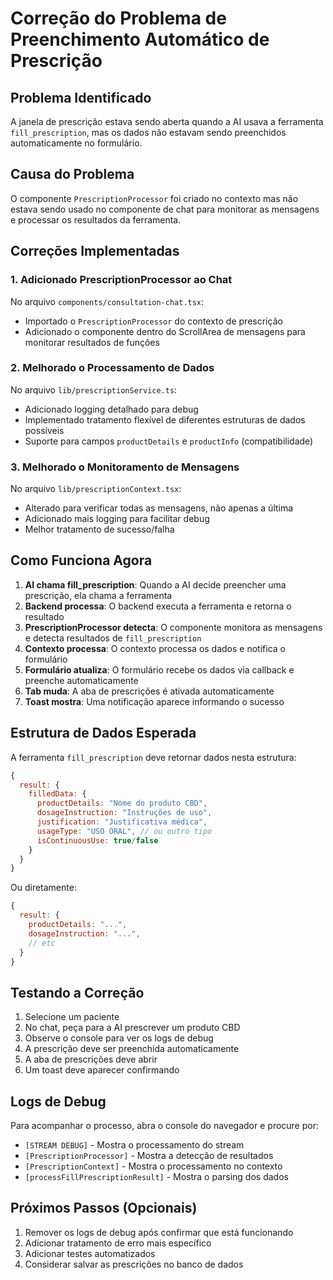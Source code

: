 # Correção do Problema de Preenchimento Automático de Prescrição

## Problema Identificado
A janela de prescrição estava sendo aberta quando a AI usava a ferramenta `fill_prescription`, mas os dados não estavam sendo preenchidos automaticamente no formulário.

## Causa do Problema
O componente `PrescriptionProcessor` foi criado no contexto mas não estava sendo usado no componente de chat para monitorar as mensagens e processar os resultados da ferramenta.

## Correções Implementadas

### 1. Adicionado PrescriptionProcessor ao Chat
No arquivo `components/consultation-chat.tsx`:
- Importado o `PrescriptionProcessor` do contexto de prescrição
- Adicionado o componente dentro do ScrollArea de mensagens para monitorar resultados de funções

### 2. Melhorado o Processamento de Dados
No arquivo `lib/prescriptionService.ts`:
- Adicionado logging detalhado para debug
- Implementado tratamento flexível de diferentes estruturas de dados possíveis
- Suporte para campos `productDetails` e `productInfo` (compatibilidade)

### 3. Melhorado o Monitoramento de Mensagens
No arquivo `lib/prescriptionContext.tsx`:
- Alterado para verificar todas as mensagens, não apenas a última
- Adicionado mais logging para facilitar debug
- Melhor tratamento de sucesso/falha

## Como Funciona Agora

1. **AI chama fill_prescription**: Quando a AI decide preencher uma prescrição, ela chama a ferramenta
2. **Backend processa**: O backend executa a ferramenta e retorna o resultado
3. **PrescriptionProcessor detecta**: O componente monitora as mensagens e detecta resultados de `fill_prescription`
4. **Contexto processa**: O contexto processa os dados e notifica o formulário
5. **Formulário atualiza**: O formulário recebe os dados via callback e preenche automaticamente
6. **Tab muda**: A aba de prescrições é ativada automaticamente
7. **Toast mostra**: Uma notificação aparece informando o sucesso

## Estrutura de Dados Esperada

A ferramenta `fill_prescription` deve retornar dados nesta estrutura:

```javascript
{
  result: {
    filledData: {
      productDetails: "Nome do produto CBD",
      dosageInstruction: "Instruções de uso",
      justification: "Justificativa médica",
      usageType: "USO ORAL", // ou outro tipo
      isContinuousUse: true/false
    }
  }
}
```

Ou diretamente:
```javascript
{
  result: {
    productDetails: "...",
    dosageInstruction: "...",
    // etc
  }
}
```

## Testando a Correção

1. Selecione um paciente
2. No chat, peça para a AI prescrever um produto CBD
3. Observe o console para ver os logs de debug
4. A prescrição deve ser preenchida automaticamente
5. A aba de prescrições deve abrir
6. Um toast deve aparecer confirmando

## Logs de Debug

Para acompanhar o processo, abra o console do navegador e procure por:
- `[STREAM DEBUG]` - Mostra o processamento do stream
- `[PrescriptionProcessor]` - Mostra a detecção de resultados
- `[PrescriptionContext]` - Mostra o processamento no contexto
- `[processFillPrescriptionResult]` - Mostra o parsing dos dados

## Próximos Passos (Opcionais)

1. Remover os logs de debug após confirmar que está funcionando
2. Adicionar tratamento de erro mais específico
3. Adicionar testes automatizados
4. Considerar salvar as prescrições no banco de dados
